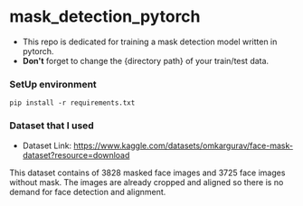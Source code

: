 # mask_detection_pytorch
* This repo is dedicated for training a mask detection model written in pytorch.
* **Don't** forget to change the {directory path} of your train/test data.

### SetUp environment
```pip install -r requirements.txt```

### Dataset that I used
* Dataset Link: https://www.kaggle.com/datasets/omkargurav/face-mask-dataset?resource=download

This dataset contains of 3828 masked face images and 3725 face images without mask. The images are already cropped and aligned so there is no demand for face detection and alignment.

